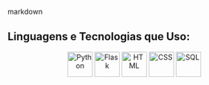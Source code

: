 markdown
## Linguagens e Tecnologias que Uso:

<div align="center">
  <img src="https://cdn.jsdelivr.net/gh/devicons/devicon/icons/python/python-original.svg" alt="Python" width="50" />
  <img src="https://cdn.jsdelivr.net/gh/devicons/devicon/icons/flask/flask-original.svg" alt="Flask" width="50" />
  <img src="https://cdn.jsdelivr.net/gh/devicons/devicon/icons/html5/html5-original.svg" alt="HTML" width="50" />
  <img src="https://cdn.jsdelivr.net/gh/devicons/devicon/icons/css3/css3-original.svg" alt="CSS" width="50" />
  <img src="https://cdn.jsdelivr.net/gh/devicons/devicon/icons/mysql/mysql-original.svg" alt="SQL" width="50" />
</div>
